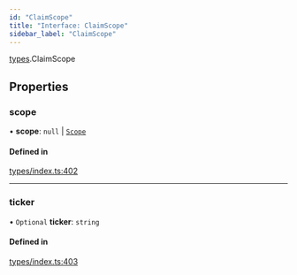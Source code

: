 ```yaml
---
id: "ClaimScope"
title: "Interface: ClaimScope"
sidebar_label: "ClaimScope"
---
```


[types](../../../modules/Types/Types.md).ClaimScope

## Properties

### scope

• **scope**: ``null`` \| [`Scope`](../Scope/Scope.md)

#### Defined in

[types/index.ts:402](https://github.com/PolymeshAssociation/polymesh-sdk/blob/720afb69c/src/types/index.ts#L402)

___

### ticker

• `Optional` **ticker**: `string`

#### Defined in

[types/index.ts:403](https://github.com/PolymeshAssociation/polymesh-sdk/blob/720afb69c/src/types/index.ts#L403)
